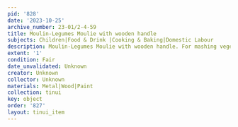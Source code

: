 ```yaml
---
pid: '828'
date: '2023-10-25'
archive_number: 23-01/2-4-59
title: Moulin-Legumes Moulie with wooden handle
subjects: Children|Food & Drink |Cooking & Baking|Domestic Labour
description: Moulin-Legumes Moulie with wooden handle. For mashing vegetables
extent: '1'
condition: Fair
date_unvalidated: Unknown
creator: Unknown
collector: Unknown
materials: Metal|Wood|Paint
collection: tinui
key: object
order: '827'
layout: tinui_item
---
```

